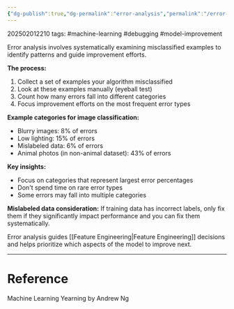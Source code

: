 ```yaml
---
{"dg-publish":true,"dg-permalink":"error-analysis","permalink":"/error-analysis/"}
---
```



202502012210
tags: #machine-learning #debugging #model-improvement

Error analysis involves systematically examining misclassified examples to identify patterns and guide improvement efforts.

**The process:**

1. Collect a set of examples your algorithm misclassified
2. Look at these examples manually (eyeball test)
3. Count how many errors fall into different categories
4. Focus improvement efforts on the most frequent error types

**Example categories for image classification:**

- Blurry images: 8% of errors
- Low lighting: 15% of errors
- Mislabeled data: 6% of errors
- Animal photos (in non-animal dataset): 43% of errors

**Key insights:**

- Focus on categories that represent largest error percentages
- Don't spend time on rare error types
- Some errors may fall into multiple categories

**Mislabeled data consideration:**
If training data has incorrect labels, only fix them if they significantly impact performance and you can fix them systematically.

Error analysis guides [[Feature Engineering\|Feature Engineering]] decisions and helps prioritize which aspects of the model to improve next.

---

# Reference

Machine Learning Yearning by Andrew Ng
